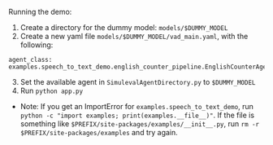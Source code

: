 Running the demo:
1. Create a directory for the dummy model: `models/$DUMMY_MODEL`
2. Create a new yaml file `models/$DUMMY_MODEL/vad_main.yaml`, with the following:
```
agent_class: examples.speech_to_text_demo.english_counter_pipeline.EnglishCounterAgentPipeline
```
3. Set the available agent in `SimulevalAgentDirectory.py` to `$DUMMY_MODEL`
4. Run `python app.py`


- Note: If you get an ImportError for `examples.speech_to_text_demo`, run `python -c "import examples; print(examples.__file__)"`. If the file is something like `$PREFIX/site-packages/examples/__init__.py`, run `rm -r $PREFIX/site-packages/examples` and try again.